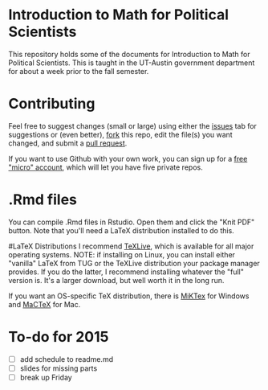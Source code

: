 # Introduction to Math for Political Scientists

This repository holds some of the documents for Introduction to Math for Political Scientists.
This is taught in the UT-Austin government department for about a week prior to the fall semester.

# Contributing
Feel free to suggest changes (small or large) using either the [issues](https://guides.github.com/features/issues/) tab for suggestions or (even better), [fork](https://help.github.com/articles/fork-a-repo/) this repo, edit the file(s) you want changed, and submit a [pull request](https://help.github.com/articles/using-pull-requests/).

If you want to use Github with your own work, you can sign up for a [free "micro" account](https://education.github.com/), which will let you have five private repos. 


# .Rmd files
You can compile .Rmd files in Rstudio. Open them and click the "Knit PDF" button.
Note that you'll need a LaTeX distribution installed to do this.

#LaTeX Distributions
I recommend [TeXLive](https://www.tug.org/texlive/), which is available for all major operating systems.
NOTE: if installing on Linux, you can install either "vanilla" LaTeX from TUG or the TeXLive distribution your package manager provides.
If you do the latter, I recommend installing whatever the "full" version is.
It's a larger download, but well worth it in the long run.  

If you want an OS-specific TeX distribution, there is [MiKTex](www.miktex.org) for Windows and [MaCTeX](https://tug.org/mactex/) for Mac.

# To-do for 2015
- [ ] add schedule to readme.md
- [ ] slides for missing parts
- [ ] break up Friday 
